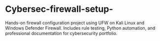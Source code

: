 # Cybersec-firewall-setup-
Hands-on firewall configuration project using UFW on Kali Linux and Windows Defender Firewall. Includes rule testing, Python automation, and professional documentation for cybersecurity portfolio.

